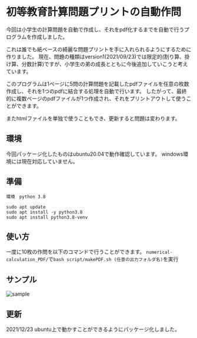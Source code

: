 # 初等教育計算問題プリントの自動作問

今回は小学生の計算問題を自動で作成し、それをpdf化するまでを自動で行うプログラムを作成しました。

これは誰でも紙ベースの綺麗な問題プリントを手に入れられるようにするために作りました。
現在、問題の種類はversion1(2021/09/23)では限定的(割り算、掛け算、分数計算)ですが、小学生の弟の成長とともに今後追加していこうと考えています。

このプログラムは1ページに5問の計算問題を記載したpdfファイルを任意の枚数作成し、それを1つのpdfに結合する処理を自動で行います。
したがって、最終的に複数ページのpdfファイルが1つ作成され、それをプリントアウトして使うことができます。


またhtmlファイルを単独で使うこともでき、更新すると問題は変わります。

## 環境
今回パッケージ化したものはubuntu20.04で動作確認しています。
windows環境には現在対応していません。

## 準備
```
環境　python 3.8

sudo apt update
sudo apt install -y python3.8
sudo apt install python3.8-venv
```
## 使い方
一度に10枚の作問を以下のコマンドで行うことができます。
```numerical-calculation_PDF/```で```bash script/makePDF.sh (任意の出力フォルダ名)```を実行

## サンプル
![sample](./sample.JPG)



## 更新
2021/12/23 ubuntu上で動かすことができるようにパッケージ化しました。

